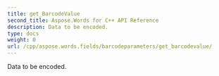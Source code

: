 ```yaml
---
title: get_BarcodeValue
second_title: Aspose.Words for C++ API Reference
description: Data to be encoded. 
type: docs
weight: 0
url: /cpp/aspose.words.fields/barcodeparameters/get_barcodevalue/
---
```


Data to be encoded. 

